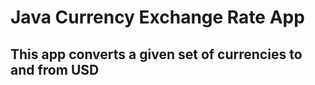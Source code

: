 <h1>Java Currency Exchange Rate App</h1>
<h2>This app converts a given set of currencies to and from USD</h2>
